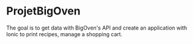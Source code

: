 # ProjetBigOven
The goal is to get data with BigOven's API and create an application with Ionic to print recipes, manage a shopping cart.
